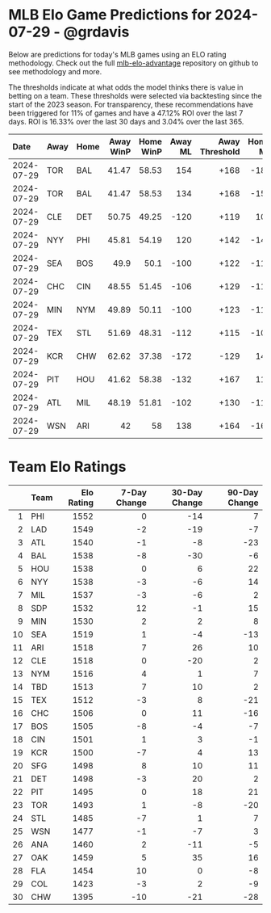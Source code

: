 # MLB Elo Game Predictions for 2024-07-29 - @grdavis
Below are predictions for today's MLB games using an ELO rating methodology. Check out the full [mlb-elo-advantage](https://github.com/grdavis/mlb-elo-advantage) repository on github to see methodology and more.

The thresholds indicate at what odds the model thinks there is value in betting on a team. These thresholds were selected via backtesting since the start of the 2023 season. For transparency, these recommendations have been triggered for 11% of games and have a 47.12% ROI over the last 7 days. ROI is 16.33% over the last 30 days and 3.04% over the last 365.

| Date       | Away   | Home   |   Away WinP |   Home WinP |   Away ML |   Away Threshold |   Home ML |   Home Threshold |
|:-----------|:-------|:-------|------------:|------------:|----------:|-----------------:|----------:|-----------------:|
| 2024-07-29 | TOR    | BAL    |       41.47 |       58.53 |       154 |             +168 |      -184 |             -112 |
| 2024-07-29 | TOR    | BAL    |       41.47 |       58.53 |       134 |             +168 |      -158 |             -112 |
| 2024-07-29 | CLE    | DET    |       50.75 |       49.25 |      -120 |             +119 |       102 |             +125 |
| 2024-07-29 | NYY    | PHI    |       45.81 |       54.19 |       120 |             +142 |      -142 |             +105 |
| 2024-07-29 | SEA    | BOS    |       49.9  |       50.1  |      -100 |             +122 |      -118 |             +122 |
| 2024-07-29 | CHC    | CIN    |       48.55 |       51.45 |      -106 |             +129 |      -110 |             +116 |
| 2024-07-29 | MIN    | NYM    |       49.89 |       50.11 |      -100 |             +123 |      -118 |             +121 |
| 2024-07-29 | TEX    | STL    |       51.69 |       48.31 |      -112 |             +115 |      -104 |             +130 |
| 2024-07-29 | KCR    | CHW    |       62.62 |       37.38 |      -172 |             -129 |       144 |             +197 |
| 2024-07-29 | PIT    | HOU    |       41.62 |       58.38 |      -132 |             +167 |       112 |             -111 |
| 2024-07-29 | ATL    | MIL    |       48.19 |       51.81 |      -102 |             +130 |      -116 |             +114 |
| 2024-07-29 | WSN    | ARI    |       42    |       58    |       138 |             +164 |      -164 |             -109 |

# Team Elo Ratings
|    | Team   |   Elo Rating |   7-Day Change |   30-Day Change |   90-Day Change |
|---:|:-------|-------------:|---------------:|----------------:|----------------:|
|  1 | PHI    |         1552 |              0 |             -14 |               7 |
|  2 | LAD    |         1549 |             -2 |             -19 |              -7 |
|  3 | ATL    |         1540 |             -1 |              -8 |             -23 |
|  4 | BAL    |         1538 |             -8 |             -30 |              -6 |
|  5 | HOU    |         1538 |              0 |               6 |              22 |
|  6 | NYY    |         1538 |             -3 |              -6 |              14 |
|  7 | MIL    |         1537 |             -3 |              -6 |               2 |
|  8 | SDP    |         1532 |             12 |              -1 |              15 |
|  9 | MIN    |         1530 |              2 |               2 |               8 |
| 10 | SEA    |         1519 |              1 |              -4 |             -13 |
| 11 | ARI    |         1518 |              7 |              26 |              10 |
| 12 | CLE    |         1518 |              0 |             -20 |               2 |
| 13 | NYM    |         1516 |              4 |               1 |               7 |
| 14 | TBD    |         1513 |              7 |              10 |               2 |
| 15 | TEX    |         1512 |             -3 |               8 |             -21 |
| 16 | CHC    |         1506 |              0 |              11 |             -16 |
| 17 | BOS    |         1505 |             -8 |              -4 |              -7 |
| 18 | CIN    |         1501 |              1 |               3 |              -1 |
| 19 | KCR    |         1500 |             -7 |               4 |              13 |
| 20 | SFG    |         1498 |              8 |              10 |              11 |
| 21 | DET    |         1498 |             -3 |              20 |               2 |
| 22 | PIT    |         1495 |              0 |              18 |              21 |
| 23 | TOR    |         1493 |              1 |              -8 |             -20 |
| 24 | STL    |         1485 |             -7 |               1 |               7 |
| 25 | WSN    |         1477 |             -1 |              -7 |               3 |
| 26 | ANA    |         1460 |              2 |             -11 |              -5 |
| 27 | OAK    |         1459 |              5 |              35 |              16 |
| 28 | FLA    |         1454 |             10 |               0 |              -8 |
| 29 | COL    |         1423 |             -3 |               2 |              -9 |
| 30 | CHW    |         1395 |            -10 |             -21 |             -28 |